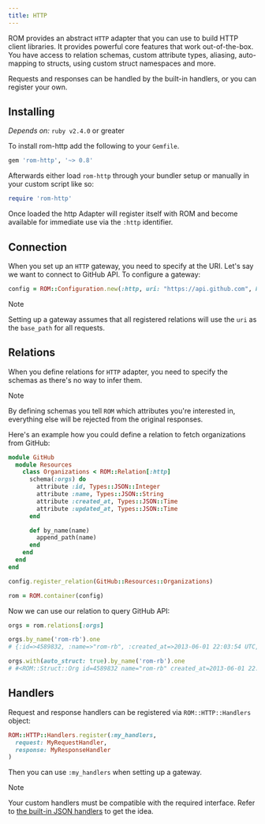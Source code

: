 ```yaml
---
title: HTTP
---
```


ROM provides an abstract `HTTP` adapter that you can use to build HTTP client libraries. It provides powerful core features that work out-of-the-box. You have access to relation schemas, custom attribute types, aliasing, auto-mapping to structs, using custom struct namespaces and more.

Requests and responses can be handled by the built-in handlers, or you can register your own.

## Installing

*Depends on:* `ruby v2.4.0` or greater

To install rom-http add the following to your `Gemfile`.

```ruby
gem 'rom-http', '~> 0.8'
```

Afterwards either load `rom-http` through your bundler setup or manually in your custom script like so:

```ruby
require 'rom-http'
```

Once loaded the http Adapter will register itself with ROM and become available for immediate use via the `:http` identifier.

## Connection

When you set up an `HTTP` gateway, you need to specify at the URI. Let's say we want to connect to GitHub API. To configure a gateway:

```ruby
config = ROM::Configuration.new(:http, uri: "https://api.github.com", handlers: :json)
```

> [!NOTE]
> Setting up a gateway assumes that all registered relations will use the `uri` as the `base_path` for all requests.

## Relations

When you define relations for `HTTP` adapter, you need to specify the schemas as there's no way to infer them.

> [!NOTE]
> By defining schemas you tell `ROM` which attributes you're interested in, everything else will be rejected from the original responses.

Here's an example how you could define a relation to fetch organizations from GitHub:

```ruby
module GitHub
  module Resources
    class Organizations < ROM::Relation[:http]
      schema(:orgs) do
        attribute :id, Types::JSON::Integer
        attribute :name, Types::JSON::String
        attribute :created_at, Types::JSON::Time
        attribute :updated_at, Types::JSON::Time
      end

      def by_name(name)
        append_path(name)
      end
    end
  end
end

config.register_relation(GitHub::Resources::Organizations)

rom = ROM.container(config)
```

Now we can use our relation to query GitHub API:

```ruby
orgs = rom.relations[:orgs]

orgs.by_name('rom-rb').one
# {:id=>4589832, :name=>"rom-rb", :created_at=>2013-06-01 22:03:54 UTC, :updated_at=>2019-04-03 14:36:48 UTC}

orgs.with(auto_struct: true).by_name('rom-rb').one
# #<ROM::Struct::Org id=4589832 name="rom-rb" created_at=2013-06-01 22:03:54 UTC updated_at=2019-04-03 14:36:48 UTC>
```

## Handlers

Request and response handlers can be registered via `ROM::HTTP::Handlers` object:

``` ruby
ROM::HTTP::Handlers.register(:my_handlers,
  request: MyRequestHandler,
  response: MyResponseHandler
)
```

Then you can use `:my_handlers` when setting up a gateway.

> [!NOTE]
> Your custom handlers must be compatible with the required interface. Refer to [the built-in JSON handlers](https://github.com/rom-rb/rom-http/blob/main/lib/rom/http/handlers/json.rb) to get the idea.

<!-- TODO restore when we have API docs again
## Learn more

* [API documentation](https://api.rom-rb.org/rom-http/)
-->
